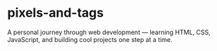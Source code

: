 # pixels-and-tags
A personal journey through web development — learning HTML, CSS, JavaScript, and building cool projects one step at a time.
